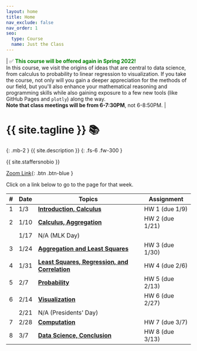 ```yaml
---
layout: home
title: Home
nav_exclude: false
nav_order: 1
seo:
  type: Course
  name: Just the Class
---
```


| ✅ <span style='color:green'><b>This course will be offered again in Spring 2022!</b></span> <br>In this course, we visit the origins of ideas that are central to data science, from calculus to probability to linear regression to visualization. If you take the course, not only will you gain a deeper appreciation for the methods of our field, but you'll also enhance your mathematical reasoning and programming skills while also gaining exposure to a few new tools (like GitHub Pages and `plotly`) along the way. <br> **Note that class meetings will be from 6-7:30PM**, not 6-8:50PM. |

# {{ site.tagline }} 📚
{: .mb-2 }
{{ site.description }}
{: .fs-6 .fw-300 }

{{ site.staffersnobio }}

[Zoom Link](https://ucsd.zoom.us/my/rampure){: .btn .btn-blue }

Click on a link below to go to the page for that week. 

| # | Date | Topics | Assignment |
| --- | --- | --- | --- |
| 1 | 1/3 | **[Introduction, Calculus](../resources/weeks/week01)**  | HW 1 (due 1/9) |
| 2 | 1/10 | **[Calculus, Aggregation](../resources/weeks/week02)** | HW 2 (due 1/21) |
| | 1/17 | N/A (MLK Day) | |
| 3 | 1/24 | **[Aggregation and Least Squares](../resources/weeks/week03)** | HW 3 (due 1/30) |
| 4 | 1/31 | **[Least Squares, Regression, and Correlation](../resources/weeks/week04)** | HW 4 (due 2/6) |
| 5 | 2/7 | **[Probability](../resources/weeks/week05)** | HW 5 (due 2/13) |
| 6 | 2/14 | **[Visualization](../resources/weeks/week06)** | HW 6 (due 2/27) |
| | 2/21 | N/A (Presidents' Day) | |
| 7 | 2/28 | **[Computation](../resources/weeks/week07)** | HW 7 (due 3/7) |
| 8 | 3/7 | **[Data Science, Conclusion](../resources/weeks/week08)**| HW 8 (due 3/13) |


<!-- 
### **1**{: .label .label-green } January 3rd: **Introduction, Calculus**

In the first class session, we'll set the scene and expectations for the course. We'll study the historical development of calculus, a field that underpins much of modern data science. In doing so, we'll re-derive and use several results of early mathematicians to solve problems of our own.

### **2**{: .label .label-green } January 10th: **Aggregation, Least Squares, and Planetary Motion**

We've come to take for granted the idea of an "average", but it was not always so prevalent.

- [Radical insights from _The Seven Pillars of Statistical Wisdom_](/)
- [Stigler, Stephen M. The Seven Pillars of Statistical Wisdom. (Chapter 1)](https://search-library.ucsd.edu/discovery/fulldisplay?docid=alma991023006319704876&context=L&vid=01UCS_SDI:UCSD&lang=en&search_scope=ArticlesBooksEtc&adaptor=Local%20Search%20Engine&tab=ArticleBooksEtc&query=any,contains,seven%20pillars%20of%20statistical%20wisdom&offset=0)
- [Stigler, Stephen M. Gauss and the Invention of Least Squares](https://projecteuclid.org/journals/annals-of-statistics/volume-9/issue-3/Gauss-and-the-Invention-of-Least-Squares/10.1214/aos/1176345451.full)

### **3**{: .label .label-green } January 17th: No Class (Martin Luther King Jr. Day)

### **4**{: .label .label-green } January 24th: **Randomness and Probability Theory**

### **5**{: .label .label-green } January 31st: **Correlation and Prediction**

### **6**{: .label .label-green } February 7th: **Data Visualization and Exploratory Data Analysis**

### **7**{: .label .label-green } February 14th: **Machine Learning**

### **8**{: .label .label-green } February 21st: No Class (Presidents' Day)

### **9**{: .label .label-green } February 28th: **Computing**

### **10**{: .label .label-green } March 7th: **Data Science as a Field**

 -->
